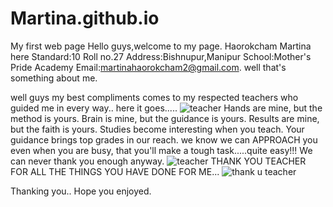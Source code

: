 # Martina.github.io
My first web page
Hello guys,welcome to my page.
Haorokcham Martina here
Standard:10
Roll no.27
Address:Bishnupur,Manipur
School:Mother's Pride Academy
Email:martinahaorokcham2@gmail.com.
well that's something about me.

well guys my best compliments comes to my respected teachers who guided me in every way..
here it goes.....
![teacher](https://www.nyack.edu/news/teaching-calling-vs-profession/.jpg)
Hands are mine,
    but the method is yours.
Brain is mine,
    but the guidance is yours.
Results are mine,
    but the faith is yours.
Studies become interesting when you teach.
Your guidance brings top grades in our reach.
we know we can 
    APPROACH you
even when you are busy,
    that you'll make a 
tough task.....quite easy!!!
We can never thank you enough anyway.
![teacher](https://www.nyack.edu/news/teaching-calling-vs-profession/.jpg)
THANK YOU TEACHER FOR ALL THE THINGS YOU HAVE DONE FOR ME...
![thank u teacher](https://www.nyack.edu/news/teaching-calling-vs-profession/.jpg)

Thanking you..
    Hope you enjoyed.
    
